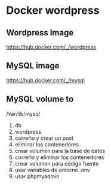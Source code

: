 # Docker wordpress

## Wordpress Image
https://hub.docker.com/_/wordpress

## MySQL image
https://hub.docker.com/_/mysql

## MySQL volume to
/var/lib/mysql

1. db
2. wordpress
3. correrlo y crear un post
4. eliminar los contenedores
5. crear volumen para la base de datos
6. correrlo y eliminar los contenedores
7. crear volumen para código fuente
8. usar variables de entorno .env
9. usar phpmyadmin
